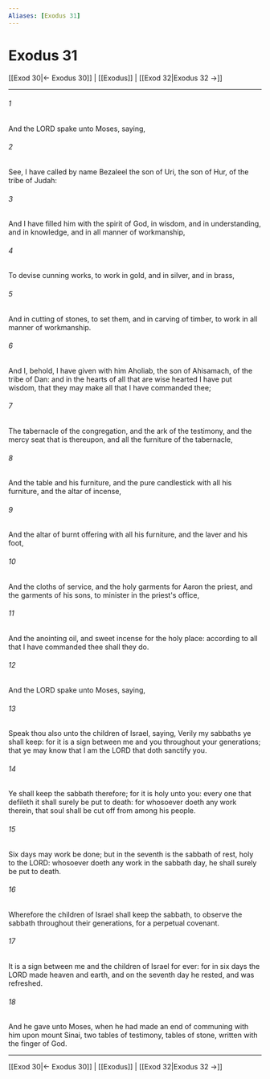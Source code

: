 ```yaml
---
Aliases: [Exodus 31]
---
```

# Exodus 31

[[Exod 30|← Exodus 30]] | [[Exodus]] | [[Exod 32|Exodus 32 →]]
***



###### 1 
And the LORD spake unto Moses, saying, 

###### 2 
See, I have called by name Bezaleel the son of Uri, the son of Hur, of the tribe of Judah: 

###### 3 
And I have filled him with the spirit of God, in wisdom, and in understanding, and in knowledge, and in all manner of workmanship, 

###### 4 
To devise cunning works, to work in gold, and in silver, and in brass, 

###### 5 
And in cutting of stones, to set them, and in carving of timber, to work in all manner of workmanship. 

###### 6 
And I, behold, I have given with him Aholiab, the son of Ahisamach, of the tribe of Dan: and in the hearts of all that are wise hearted I have put wisdom, that they may make all that I have commanded thee; 

###### 7 
The tabernacle of the congregation, and the ark of the testimony, and the mercy seat that is thereupon, and all the furniture of the tabernacle, 

###### 8 
And the table and his furniture, and the pure candlestick with all his furniture, and the altar of incense, 

###### 9 
And the altar of burnt offering with all his furniture, and the laver and his foot, 

###### 10 
And the cloths of service, and the holy garments for Aaron the priest, and the garments of his sons, to minister in the priest's office, 

###### 11 
And the anointing oil, and sweet incense for the holy place: according to all that I have commanded thee shall they do. 

###### 12 
And the LORD spake unto Moses, saying, 

###### 13 
Speak thou also unto the children of Israel, saying, Verily my sabbaths ye shall keep: for it is a sign between me and you throughout your generations; that ye may know that I am the LORD that doth sanctify you. 

###### 14 
Ye shall keep the sabbath therefore; for it is holy unto you: every one that defileth it shall surely be put to death: for whosoever doeth any work therein, that soul shall be cut off from among his people. 

###### 15 
Six days may work be done; but in the seventh is the sabbath of rest, holy to the LORD: whosoever doeth any work in the sabbath day, he shall surely be put to death. 

###### 16 
Wherefore the children of Israel shall keep the sabbath, to observe the sabbath throughout their generations, for a perpetual covenant. 

###### 17 
It is a sign between me and the children of Israel for ever: for in six days the LORD made heaven and earth, and on the seventh day he rested, and was refreshed. 

###### 18 
And he gave unto Moses, when he had made an end of communing with him upon mount Sinai, two tables of testimony, tables of stone, written with the finger of God.

***
[[Exod 30|← Exodus 30]] | [[Exodus]] | [[Exod 32|Exodus 32 →]]
